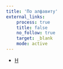 ```yaml
---
title: 'По алфавиту'
external_links:
    process: true
    title: false
    no_follow: true
    target: _blank
    mode: active
---
```


- [H](/h/)

